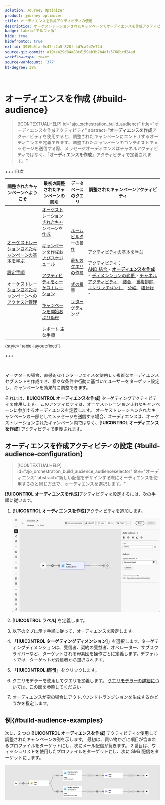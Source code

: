 ```yaml
---
solution: Journey Optimizer
product: journey optimizer
title: オーディエンスを作成アクティビティの使用
description: オーケストレーションされたキャンペーンでオーディエンスを作成アクティビティを使用する方法を学ぶ
badge: label="アルファ版"
hide: true
hidefromtoc: true
exl-id: 3959b5fa-0c47-42a5-828f-4d7ca9b7e72d
source-git-commit: a19fe429d34a88c6159ab3b2b4dfa3768bcd24ad
workflow-type: tm+mt
source-wordcount: '377'
ht-degree: 38%

---
```


# オーディエンスを作成 {#build-audience}

>[!CONTEXTUALHELP]
>id="ajo_orchestration_build_audience"
>title="オーディエンスを作成アクティビティ"
>abstract="**オーディエンスを作成**&#x200B;アクティビティを使用すると、調整されたキャンペーンにエントリするオーディエンスを定義できます。調整されたキャンペーンのコンテキストでメッセージを送信する際、メッセージオーディエンスはチャネルアクティビティではなく、「**オーディエンスを作成**」アクティビティで定義されます。"

+++ 目次

| 調整されたキャンペーンへようこそ | 最初の調整されたキャンペーンの開始 | データベースのクエリ | 調整されたキャンペーンアクティビティ |
|---|---|---|---|
| [ オーケストレーションされたキャンペーンの基本を学ぶ ](../gs-orchestrated-campaigns.md)<br/><br/>[ 設定手順 ](../configuration-steps.md)<br/><br/>[ オーケストレーションされたキャンペーンへのアクセスと管理 ](../access-manage-orchestrated-campaigns.md) | [ オーケストレーションされたキャンペーンを作成 ](../gs-campaign-creation.md)<br/><br/>[ キャンペーンを作成およびスケジュール ](../create-orchestrated-campaign.md)<br/><br/>[ アクティビティをオーケストレーション ](../orchestrate-activities.md)<br/><br/>[ キャンペーンを開始および監視 ](../start-monitor-campaigns.md)<br/><br/>[ レポート ](../reporting-campaigns.md) 主な手順 | [ ルールビルダーの操作 ](../orchestrated-rule-builder.md)<br/><br/>[ 最初のクエリの作成 ](../build-query.md)<br/><br/>[ 式の編集 ](../edit-expressions.md)<br/><br/>[ リターゲティング ](../retarget.md) | [ アクティビティの基本を学ぶ ](about-activities.md)<br/><br/> アクティビティ：<br/>[AND 結合 ](and-join.md) - <b>[ オーディエンスを作成 ](build-audience.md)</b> - [ ディメンションの変更 ](change-dimension.md) - [ チャネルアクティビティ ](channels.md) - [ 結合 ](combine.md) - [ 重複排除 ](deduplication.md) - [ エンリッチメント ](enrichment.md) - [ 分岐 ](fork.md) - [ 紐付け ](reconciliation.md) [ ](save-audience.md) [ ](split.md) [ ](wait.md) - |

{style="table-layout:fixed"}

+++


<br/>

マーケターの場合、直感的なインターフェイスを使用して複雑なオーディエンスセグメントを作成でき、様々な条件や行動に基づいてユーザーをターゲット設定し、キャンペーンを効果的に調整できます。

それには、**[!UICONTROL オーディエンスを作成]** ターゲティングアクティビティを使用します。 このアクティビティは、オーケストレーションされたキャンペーンに参加するオーディエンスを定義します。 オーケストレーションされたキャンペーンの一部としてメッセージを送信する場合、オーディエンスは、オーケストレーションされたキャンペーン内ではなく、**[!UICONTROL オーディエンスを作成]** アクティビティで定義されます。

## オーディエンスを作成アクティビティの設定 {#build-audience-configuration}

>[!CONTEXTUALHELP]
>id="ajo_orchestration_build_audience_audienceselector"
>title="オーディエンス"
>abstract="新しい配信をデザインする際にオーディエンスを使用するのと同じ方法で、オーディエンスを選択します。"

**[!UICONTROL オーディエンスを作成]**&#x200B;アクティビティを設定するには、次の手順に従います。

1. **[!UICONTROL オーディエンスを作成]**&#x200B;アクティビティを追加します。

   ![](../assets/build-audience.png)

1. **[!UICONTROL ラベル]** を定義します。

1. 以下のタブに示す手順に従って、オーディエンスを設定します。

1. 「**[!UICONTROL ターゲティングディメンション]**」を選択します。ターゲティングディメンションは、受信者、契約の受益者、オペレーター、サブスクライバーなど、ターゲットされる母集団を操作ごとに定義します。デフォルトでは、ターゲットが受信者から選択されます。

1. 「**[!UICONTROL 続行]**」をクリックします。

1. クエリモデラーを使用してクエリを定義します。 [ クエリモデラーの詳細については、この節を参照してください ](../orchestrated-rule-builder.md)

1. オーディエンスが空の場合にアウトバウンドトランジションを生成するかどうかを指定します。

## 例{#build-audience-examples}

次に、2 つの **[!UICONTROL オーディエンスを作成]** アクティビティを使用して調整されたキャンペーンの例を示します。 最初は、買い物かごに項目が含まれるプロファイルをターゲットにし、次にメール配信が続きます。 2 番目は、ウィッシュリストを使用したプロファイルをターゲットにし、次に SMS 配信をターゲットにします。

![](../assets/build-audience-2.png)
